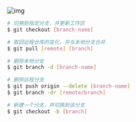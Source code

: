

![img](http://www.ruanyifeng.com/blogimg/asset/2015/bg2015120901.png)



```bash
# 切换到指定分支，并更新工作区
$ git checkout [branch-name]
```



```bash
# 取回远程仓库的变化，并与本地分支合并
$ git pull [remote] [branch]
```



```bash
# 删除本地分支
$ git branch -d [branch-name]
```



```bash
# 删除远程分支
$ git push origin --delete [branch-name]
$ git branch -dr [remote/branch]
```



```bash
# 新建一个分支，并切换到该分支
$ git checkout -b [branch]
```

